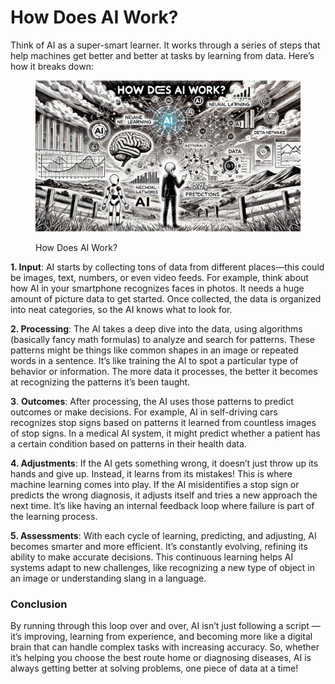 # How Does AI Work?

Think of AI as a super-smart learner. It works through a series of steps that help machines get better and better at tasks by learning from data. Here’s how it breaks down:

<div align="left">

<figure><img src="../.gitbook/assets/image (1) (1) (1).png" alt="" width="563"><figcaption><p>How Does AI Work?</p></figcaption></figure>

</div>

**1. Input**: AI starts by collecting tons of data from different places—this could be images, text, numbers, or even video feeds. For example, think about how AI in your smartphone recognizes faces in photos. It needs a huge amount of picture data to get started. Once collected, the data is organized into neat categories, so the AI knows what to look for.

**2. Processing**: The AI takes a deep dive into the data, using algorithms (basically fancy math formulas) to analyze and search for patterns. These patterns might be things like common shapes in an image or repeated words in a sentence. It’s like training the AI to spot a particular type of behavior or information. The more data it processes, the better it becomes at recognizing the patterns it’s been taught.

**3**. **Outcomes**: After processing, the AI uses those patterns to predict outcomes or make decisions. For example, AI in self-driving cars recognizes stop signs based on patterns it learned from countless images of stop signs. In a medical AI system, it might predict whether a patient has a certain condition based on patterns in their health data.

**4. Adjustments**: If the AI gets something wrong, it doesn’t just throw up its hands and give up. Instead, it learns from its mistakes! This is where machine learning comes into play. If the AI misidentifies a stop sign or predicts the wrong diagnosis, it adjusts itself and tries a new approach the next time. It’s like having an internal feedback loop where failure is part of the learning process.

**5. Assessments**: With each cycle of learning, predicting, and adjusting, AI becomes smarter and more efficient. It’s constantly evolving, refining its ability to make accurate decisions. This continuous learning helps AI systems adapt to new challenges, like recognizing a new type of object in an image or understanding slang in a language.

### Conclusion

By running through this loop over and over, AI isn’t just following a script — it’s improving, learning from experience, and becoming more like a digital brain that can handle complex tasks with increasing accuracy. So, whether it’s helping you choose the best route home or diagnosing diseases, AI is always getting better at solving problems, one piece of data at a time!



